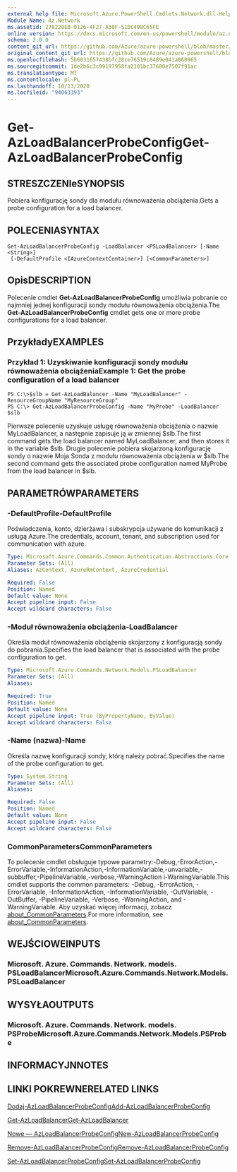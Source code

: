 ```yaml
---
external help file: Microsoft.Azure.PowerShell.Cmdlets.Network.dll-Help.xml
Module Name: Az.Network
ms.assetid: 278228EB-0126-4F27-A30F-51DC498C65FE
online version: https://docs.microsoft.com/en-us/powershell/module/az.network/get-azloadbalancerprobeconfig
schema: 2.0.0
content_git_url: https://github.com/Azure/azure-powershell/blob/master/src/Network/Network/help/Get-AzLoadBalancerProbeConfig.md
original_content_git_url: https://github.com/Azure/azure-powershell/blob/master/src/Network/Network/help/Get-AzLoadBalancerProbeConfig.md
ms.openlocfilehash: 5b6031657438bfc28ce76519c8489e041a060965
ms.sourcegitcommit: 1de2b6c3c99197958fa2101bc37680e7507f91ac
ms.translationtype: MT
ms.contentlocale: pl-PL
ms.lasthandoff: 10/13/2020
ms.locfileid: "94063393"
---
```

# <span data-ttu-id="82d49-101">Get-AzLoadBalancerProbeConfig</span><span class="sxs-lookup"><span data-stu-id="82d49-101">Get-AzLoadBalancerProbeConfig</span></span>

## <span data-ttu-id="82d49-102">STRESZCZENIe</span><span class="sxs-lookup"><span data-stu-id="82d49-102">SYNOPSIS</span></span>
<span data-ttu-id="82d49-103">Pobiera konfigurację sondy dla modułu równoważenia obciążenia.</span><span class="sxs-lookup"><span data-stu-id="82d49-103">Gets a probe configuration for a load balancer.</span></span>

## <span data-ttu-id="82d49-104">POLECENIA</span><span class="sxs-lookup"><span data-stu-id="82d49-104">SYNTAX</span></span>

```
Get-AzLoadBalancerProbeConfig -LoadBalancer <PSLoadBalancer> [-Name <String>]
 [-DefaultProfile <IAzureContextContainer>] [<CommonParameters>]
```

## <span data-ttu-id="82d49-105">Opis</span><span class="sxs-lookup"><span data-stu-id="82d49-105">DESCRIPTION</span></span>
<span data-ttu-id="82d49-106">Polecenie cmdlet **Get-AzLoadBalancerProbeConfig** umożliwia pobranie co najmniej jednej konfiguracji sondy modułu równoważenia obciążenia.</span><span class="sxs-lookup"><span data-stu-id="82d49-106">The **Get-AzLoadBalancerProbeConfig** cmdlet gets one or more probe configurations for a load balancer.</span></span>

## <span data-ttu-id="82d49-107">Przykłady</span><span class="sxs-lookup"><span data-stu-id="82d49-107">EXAMPLES</span></span>

### <span data-ttu-id="82d49-108">Przykład 1: Uzyskiwanie konfiguracji sondy modułu równoważenia obciążenia</span><span class="sxs-lookup"><span data-stu-id="82d49-108">Example 1: Get the probe configuration of a load balancer</span></span>
```
PS C:\>$slb = Get-AzLoadBalancer -Name "MyLoadBalancer" -ResourceGroupName "MyResourceGroup"
PS C:\> Get-AzLoadBalancerProbeConfig -Name "MyProbe" -LoadBalancer $slb
```

<span data-ttu-id="82d49-109">Pierwsze polecenie uzyskuje usługę równoważenia obciążenia o nazwie MyLoadBalancer, a następnie zapisuje ją w zmiennej $slb.</span><span class="sxs-lookup"><span data-stu-id="82d49-109">The first command gets the load balancer named MyLoadBalancer, and then stores it in the variable $slb.</span></span>
<span data-ttu-id="82d49-110">Drugie polecenie pobiera skojarzoną konfigurację sondy o nazwie Moja Sonda z modułu równoważenia obciążenia w $slb.</span><span class="sxs-lookup"><span data-stu-id="82d49-110">The second command gets the associated probe configuration named MyProbe from the load balancer in $slb.</span></span>

## <span data-ttu-id="82d49-111">PARAMETRÓW</span><span class="sxs-lookup"><span data-stu-id="82d49-111">PARAMETERS</span></span>

### <span data-ttu-id="82d49-112">-DefaultProfile</span><span class="sxs-lookup"><span data-stu-id="82d49-112">-DefaultProfile</span></span>
<span data-ttu-id="82d49-113">Poświadczenia, konto, dzierżawa i subskrypcja używane do komunikacji z usługą Azure.</span><span class="sxs-lookup"><span data-stu-id="82d49-113">The credentials, account, tenant, and subscription used for communication with azure.</span></span>

```yaml
Type: Microsoft.Azure.Commands.Common.Authentication.Abstractions.Core.IAzureContextContainer
Parameter Sets: (All)
Aliases: AzContext, AzureRmContext, AzureCredential

Required: False
Position: Named
Default value: None
Accept pipeline input: False
Accept wildcard characters: False
```

### <span data-ttu-id="82d49-114">-Moduł równoważenia obciążenia</span><span class="sxs-lookup"><span data-stu-id="82d49-114">-LoadBalancer</span></span>
<span data-ttu-id="82d49-115">Określa moduł równoważenia obciążenia skojarzony z konfiguracją sondy do pobrania.</span><span class="sxs-lookup"><span data-stu-id="82d49-115">Specifies the load balancer that is associated with the probe configuration to get.</span></span>

```yaml
Type: Microsoft.Azure.Commands.Network.Models.PSLoadBalancer
Parameter Sets: (All)
Aliases:

Required: True
Position: Named
Default value: None
Accept pipeline input: True (ByPropertyName, ByValue)
Accept wildcard characters: False
```

### <span data-ttu-id="82d49-116">-Name (nazwa)</span><span class="sxs-lookup"><span data-stu-id="82d49-116">-Name</span></span>
<span data-ttu-id="82d49-117">Określa nazwę konfiguracji sondy, którą należy pobrać.</span><span class="sxs-lookup"><span data-stu-id="82d49-117">Specifies the name of the probe configuration to get.</span></span>

```yaml
Type: System.String
Parameter Sets: (All)
Aliases:

Required: False
Position: Named
Default value: None
Accept pipeline input: False
Accept wildcard characters: False
```

### <span data-ttu-id="82d49-118">CommonParameters</span><span class="sxs-lookup"><span data-stu-id="82d49-118">CommonParameters</span></span>
<span data-ttu-id="82d49-119">To polecenie cmdlet obsługuje typowe parametry:-Debug,-ErrorAction,-ErrorVariable,-InformationAction,-InformationVariable,-unvariable,-subbuffer,-PipelineVariable,-verbose,-WarningAction i-WarningVariable.</span><span class="sxs-lookup"><span data-stu-id="82d49-119">This cmdlet supports the common parameters: -Debug, -ErrorAction, -ErrorVariable, -InformationAction, -InformationVariable, -OutVariable, -OutBuffer, -PipelineVariable, -Verbose, -WarningAction, and -WarningVariable.</span></span> <span data-ttu-id="82d49-120">Aby uzyskać więcej informacji, zobacz [about_CommonParameters](http://go.microsoft.com/fwlink/?LinkID=113216).</span><span class="sxs-lookup"><span data-stu-id="82d49-120">For more information, see [about_CommonParameters](http://go.microsoft.com/fwlink/?LinkID=113216).</span></span>

## <span data-ttu-id="82d49-121">WEJŚCIOWE</span><span class="sxs-lookup"><span data-stu-id="82d49-121">INPUTS</span></span>

### <span data-ttu-id="82d49-122">Microsoft. Azure. Commands. Network. models. PSLoadBalancer</span><span class="sxs-lookup"><span data-stu-id="82d49-122">Microsoft.Azure.Commands.Network.Models.PSLoadBalancer</span></span>

## <span data-ttu-id="82d49-123">WYSYŁA</span><span class="sxs-lookup"><span data-stu-id="82d49-123">OUTPUTS</span></span>

### <span data-ttu-id="82d49-124">Microsoft. Azure. Commands. Network. models. PSProbe</span><span class="sxs-lookup"><span data-stu-id="82d49-124">Microsoft.Azure.Commands.Network.Models.PSProbe</span></span>

## <span data-ttu-id="82d49-125">INFORMACYJN</span><span class="sxs-lookup"><span data-stu-id="82d49-125">NOTES</span></span>

## <span data-ttu-id="82d49-126">LINKI POKREWNE</span><span class="sxs-lookup"><span data-stu-id="82d49-126">RELATED LINKS</span></span>

[<span data-ttu-id="82d49-127">Dodaj-AzLoadBalancerProbeConfig</span><span class="sxs-lookup"><span data-stu-id="82d49-127">Add-AzLoadBalancerProbeConfig</span></span>](./Add-AzLoadBalancerProbeConfig.md)

[<span data-ttu-id="82d49-128">Get-AzLoadBalancer</span><span class="sxs-lookup"><span data-stu-id="82d49-128">Get-AzLoadBalancer</span></span>](./Get-AzLoadBalancer.md)

[<span data-ttu-id="82d49-129">Nowe — AzLoadBalancerProbeConfig</span><span class="sxs-lookup"><span data-stu-id="82d49-129">New-AzLoadBalancerProbeConfig</span></span>](./New-AzLoadBalancerProbeConfig.md)

[<span data-ttu-id="82d49-130">Remove-AzLoadBalancerProbeConfig</span><span class="sxs-lookup"><span data-stu-id="82d49-130">Remove-AzLoadBalancerProbeConfig</span></span>](./Remove-AzLoadBalancerProbeConfig.md)

[<span data-ttu-id="82d49-131">Set-AzLoadBalancerProbeConfig</span><span class="sxs-lookup"><span data-stu-id="82d49-131">Set-AzLoadBalancerProbeConfig</span></span>](./Set-AzLoadBalancerProbeConfig.md)


